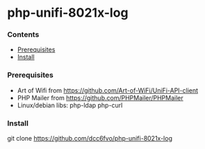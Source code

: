 # php-unifi-8021x-log

### Contents
* [Prerequisites](#prerequisites)
* [Install](#install)

### Prerequisites
- Art of Wifi from https://github.com/Art-of-WiFi/UniFi-API-client
- PHP Mailer from https://github.com/PHPMailer/PHPMailer
- Linux/debian libs: php-ldap php-curl

### Install
git clone https://github.com/dcc6fvo/php-unifi-8021x-log




